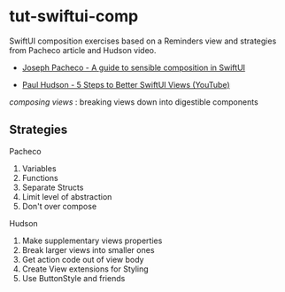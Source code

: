 # tut-swiftui-comp

SwiftUI composition exercises based on a Reminders view and strategies from Pacheco article and Hudson video. 

- [Joseph Pacheco - A guide to sensible composition in SwiftUI](https://triplebyte.com/blog/a-guide-for-sensible-composition-in-swiftui?ref=ssnews_blog)

- [Paul Hudson - 5 Steps to Better SwiftUI Views (YouTube)](https://www.youtube.com/watch?v=uC3X4FoielU)

_composing views_ : breaking views down into digestible components


## Strategies

Pacheco
1. Variables 
2. Functions
3. Separate Structs
4. Limit level of abstraction
5. Don't over compose

Hudson
1. Make supplementary views properties
2. Break larger views into smaller ones
3. Get action code out of view body
4. Create View extensions for Styling
5. Use ButtonStyle and friends


